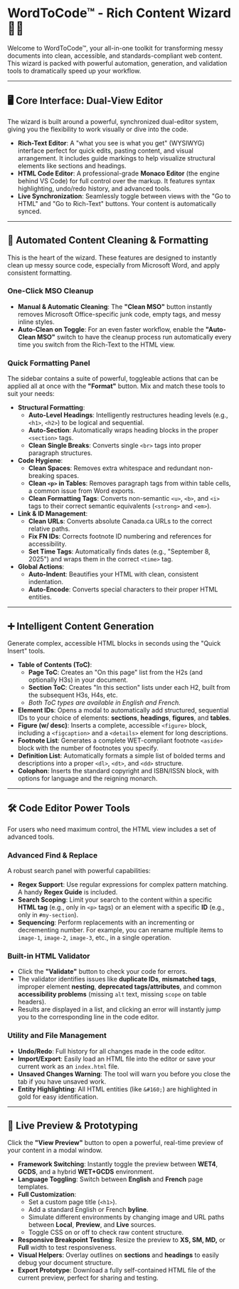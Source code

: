 # WordToCode™ - Rich Content Wizard 🧙‍♂️

Welcome to WordToCode™, your all-in-one toolkit for transforming messy documents into clean, accessible, and standards-compliant web content. This wizard is packed with powerful automation, generation, and validation tools to dramatically speed up your workflow.

---

## 🖥️ Core Interface: Dual-View Editor

The wizard is built around a powerful, synchronized dual-editor system, giving you the flexibility to work visually or dive into the code.

* **Rich-Text Editor**: A "what you see is what you get" (WYSIWYG) interface perfect for quick edits, pasting content, and visual arrangement. It includes guide markings to help visualize structural elements like sections and headings.
* **HTML Code Editor**: A professional-grade **Monaco Editor** (the engine behind VS Code) for full control over the markup. It features syntax highlighting, undo/redo history, and advanced tools.
* **Live Synchronization**: Seamlessly toggle between views with the "Go to HTML" and "Go to Rich-Text" buttons. Your content is automatically synced.

---

## 🧹 Automated Content Cleaning & Formatting

This is the heart of the wizard. These features are designed to instantly clean up messy source code, especially from Microsoft Word, and apply consistent formatting.

### One-Click MSO Cleanup
* **Manual & Automatic Cleaning**: The **"Clean MSO"** button instantly removes Microsoft Office-specific junk code, empty tags, and messy inline styles.
* **Auto-Clean on Toggle**: For an even faster workflow, enable the **"Auto-Clean MSO"** switch to have the cleanup process run automatically every time you switch from the Rich-Text to the HTML view.

### Quick Formatting Panel
The sidebar contains a suite of powerful, toggleable actions that can be applied all at once with the **"Format"** button. Mix and match these tools to suit your needs:
* **Structural Formatting**:
    * **Auto-Level Headings**: Intelligently restructures heading levels (e.g., `<h1>`, `<h2>`) to be logical and sequential.
    * **Auto-Section**: Automatically wraps heading blocks in the proper `<section>` tags.
    * **Clean Single Breaks**: Converts single `<br>` tags into proper paragraph structures.
* **Code Hygiene**:
    * **Clean Spaces**: Removes extra whitespace and redundant non-breaking spaces.
    * **Clean `<p>` in Tables**: Removes paragraph tags from within table cells, a common issue from Word exports.
    * **Clean Formatting Tags**: Converts non-semantic `<u>`, `<b>`, and `<i>` tags to their correct semantic equivalents (`<strong>` and `<em>`).
* **Link & ID Management**:
    * **Clean URLs**: Converts absolute Canada.ca URLs to the correct relative paths.
    * **Fix FN IDs**: Corrects footnote ID numbering and references for accessibility.
    * **Set Time Tags**: Automatically finds dates (e.g., "September 8, 2025") and wraps them in the correct `<time>` tag.
* **Global Actions**:
    * **Auto-Indent**: Beautifies your HTML with clean, consistent indentation.
    * **Auto-Encode**: Converts special characters to their proper HTML entities.

---

## ➕ Intelligent Content Generation

Generate complex, accessible HTML blocks in seconds using the "Quick Insert" tools.

* **Table of Contents (ToC)**:
    * **Page ToC**: Creates an "On this page" list from the H2s (and optionally H3s) in your document.
    * **Section ToC**: Creates "In this section" lists under each H2, built from the subsequent H3s, H4s, etc.
    * *Both ToC types are available in English and French.*
* **Element IDs**: Opens a modal to automatically add structured, sequential IDs to your choice of elements: **sections**, **headings**, **figures**, and **tables**.
* **Figure (w/ desc)**: Inserts a complete, accessible `<figure>` block, including a `<figcaption>` and a `<details>` element for long descriptions.
* **Footnote List**: Generates a complete WET-compliant footnote `<aside>` block with the number of footnotes you specify.
* **Definition List**: Automatically formats a simple list of bolded terms and descriptions into a proper `<dl>`, `<dt>`, and `<dd>` structure.
* **Colophon**: Inserts the standard copyright and ISBN/ISSN block, with options for language and the reigning monarch.

---

## 🛠️ Code Editor Power Tools

For users who need maximum control, the HTML view includes a set of advanced tools.

### Advanced Find & Replace
A robust search panel with powerful capabilities:
* **Regex Support**: Use regular expressions for complex pattern matching. A handy **Regex Guide** is included.
* **Search Scoping**: Limit your search to the content within a specific **HTML tag** (e.g., only in `<p>` tags) or an element with a specific **ID** (e.g., only in `#my-section`).
* **Sequencing**: Perform replacements with an incrementing or decrementing number. For example, you can rename multiple items to `image-1`, `image-2`, `image-3`, etc., in a single operation.

### Built-in HTML Validator
* Click the **"Validate"** button to check your code for errors.
* The validator identifies issues like **duplicate IDs**, **mismatched tags**, improper element **nesting**, **deprecated tags/attributes**, and common **accessibility problems** (missing `alt` text, missing `scope` on table headers).
* Results are displayed in a list, and clicking an error will instantly jump you to the corresponding line in the code editor.

### Utility and File Management
* **Undo/Redo**: Full history for all changes made in the code editor.
* **Import/Export**: Easily load an HTML file into the editor or save your current work as an `index.html` file.
* **Unsaved Changes Warning**: The tool will warn you before you close the tab if you have unsaved work.
* **Entity Highlighting**: All HTML entities (like `&#160;`) are highlighted in gold for easy identification.

---

## 🚀 Live Preview & Prototyping

Click the **"View Preview"** button to open a powerful, real-time preview of your content in a modal window.

* **Framework Switching**: Instantly toggle the preview between **WET4**, **GCDS**, and a hybrid **WET+GCDS** environment.
* **Language Toggling**: Switch between **English** and **French** page templates.
* **Full Customization**:
    * Set a custom page title (`<h1>`).
    * Add a standard English or French **byline**.
    * Simulate different environments by changing image and URL paths between **Local**, **Preview**, and **Live** sources.
    * Toggle CSS on or off to check raw content structure.
* **Responsive Breakpoint Testing**: Resize the preview to **XS, SM, MD,** or **Full** width to test responsiveness.
* **Visual Helpers**: Overlay outlines on **sections** and **headings** to easily debug your document structure.
* **Export Prototype**: Download a fully self-contained HTML file of the current preview, perfect for sharing and testing.
